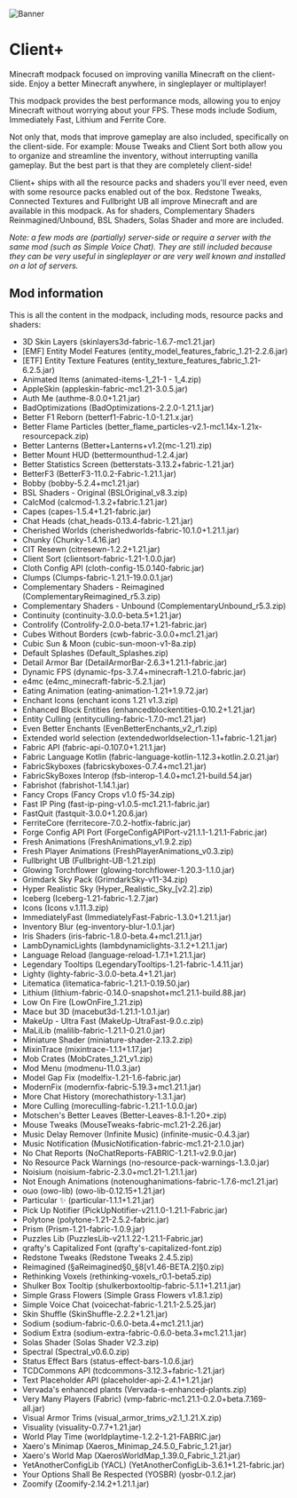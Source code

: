 ![Banner](https://github.com/Thijzert123/client-plus/blob/main/images/banner.png?raw=true)
# Client+
Minecraft modpack focused on improving vanilla Minecraft on the client-side. Enjoy a better Minecraft anywhere, in singleplayer or multiplayer!

This modpack provides the best performance mods, allowing you to enjoy Minecraft without worrying about your FPS. These mods include Sodium, Immediately Fast, Lithium and Ferrite Core.

Not only that, mods that improve gameplay are also included, specifically on the client-side. For example: Mouse Tweaks and Client Sort both allow you to organize and streamline the inventory, without interrupting vanilla gameplay. But the best part is that they are completely client-side!

Client+ ships with all the resource packs and shaders you'll ever need, even with some resource packs enabled out of the box. Redstone Tweaks, Connected Textures and Fullbright UB all improve Minecraft and are available in this modpack. As for shaders, Complementary Shaders Reinmagined/Unbound, BSL Shaders, Solas Shader and more are included.

_Note: a few mods are (partially) server-side or require a server with the same mod (such as Simple Voice Chat). They are still included because they can be very useful in singleplayer or are very well known and installed on a lot of servers._

## Mod information
This is all the content in the modpack, including mods, resource packs and shaders:
- 3D Skin Layers (skinlayers3d-fabric-1.6.7-mc1.21.jar)
- [EMF] Entity Model Features (entity_model_features_fabric_1.21-2.2.6.jar)
- [ETF] Entity Texture Features (entity_texture_features_fabric_1.21-6.2.5.jar)
- Animated Items (animated-items-1_21-1 - 1_4.zip)
- AppleSkin (appleskin-fabric-mc1.21-3.0.5.jar)
- Auth Me (authme-8.0.0+1.21.jar)
- BadOptimizations (BadOptimizations-2.2.0-1.21.1.jar)
- Better F1 Reborn (betterf1-Fabric-1.0-1.21.x.jar)
- Better Flame Particles (better_flame_particles-v2.1-mc1.14x-1.21x-resourcepack.zip)
- Better Lanterns (Better+Lanterns+v1.2(mc-1.21).zip)
- Better Mount HUD (bettermounthud-1.2.4.jar)
- Better Statistics Screen (betterstats-3.13.2+fabric-1.21.jar)
- BetterF3 (BetterF3-11.0.2-Fabric-1.21.1.jar)
- Bobby (bobby-5.2.4+mc1.21.jar)
- BSL Shaders - Original (BSLOriginal_v8.3.zip)
- CalcMod (calcmod-1.3.2+fabric.1.21.jar)
- Capes (capes-1.5.4+1.21-fabric.jar)
- Chat Heads (chat_heads-0.13.4-fabric-1.21.jar)
- Cherished Worlds (cherishedworlds-fabric-10.1.0+1.21.1.jar)
- Chunky (Chunky-1.4.16.jar)
- CIT Resewn (citresewn-1.2.2+1.21.jar)
- Client Sort (clientsort-fabric-1.21-1.0.0.jar)
- Cloth Config API (cloth-config-15.0.140-fabric.jar)
- Clumps (Clumps-fabric-1.21.1-19.0.0.1.jar)
- Complementary Shaders - Reimagined (ComplementaryReimagined_r5.3.zip)
- Complementary Shaders - Unbound (ComplementaryUnbound_r5.3.zip)
- Continuity (continuity-3.0.0-beta.5+1.21.jar)
- Controlify (Controlify-2.0.0-beta.17+1.21-fabric.jar)
- Cubes Without Borders (cwb-fabric-3.0.0+mc1.21.jar)
- Cubic Sun & Moon (cubic-sun-moon-v1-8a.zip)
- Default Splashes (Default_Splashes.zip)
- Detail Armor Bar (DetailArmorBar-2.6.3+1.21.1-fabric.jar)
- Dynamic FPS (dynamic-fps-3.7.4+minecraft-1.21.0-fabric.jar)
- e4mc (e4mc_minecraft-fabric-5.2.1.jar)
- Eating Animation (eating-animation-1.21+1.9.72.jar)
- Enchant Icons (enchant icons 1.21 v1.3.zip)
- Enhanced Block Entities (enhancedblockentities-0.10.2+1.21.jar)
- Entity Culling (entityculling-fabric-1.7.0-mc1.21.jar)
- Even Better Enchants (EvenBetterEnchants_v2_r1.zip)
- Extended world selection (extendedworldselection-1.1+fabric-1.21.jar)
- Fabric API (fabric-api-0.107.0+1.21.1.jar)
- Fabric Language Kotlin (fabric-language-kotlin-1.12.3+kotlin.2.0.21.jar)
- FabricSkyboxes (fabricskyboxes-0.7.4+mc1.21.jar)
- FabricSkyBoxes Interop (fsb-interop-1.4.0+mc1.21-build.54.jar)
- Fabrishot (fabrishot-1.14.1.jar)
- Fancy Crops (Fancy Crops v1.0 f5-34.zip)
- Fast IP Ping (fast-ip-ping-v1.0.5-mc1.21.1-fabric.jar)
- FastQuit (fastquit-3.0.0+1.20.6.jar)
- FerriteCore (ferritecore-7.0.2-hotfix-fabric.jar)
- Forge Config API Port (ForgeConfigAPIPort-v21.1.1-1.21.1-Fabric.jar)
- Fresh Animations (FreshAnimations_v1.9.2.zip)
- Fresh Player Animations (FreshPlayerAnimations_v0.3.zip)
- Fullbright UB (Fullbright-UB-1.21.zip)
- Glowing Torchflower (glowing-torchflower-1.20.3-1.1.0.jar)
- Grimdark Sky Pack (GrimdarkSky-v11-34.zip)
- Hyper Realistic Sky (Hyper_Realistic_Sky_[v2.2].zip)
- Iceberg (Iceberg-1.21-fabric-1.2.7.jar)
- Icons (Icons v.1.11.3.zip)
- ImmediatelyFast (ImmediatelyFast-Fabric-1.3.0+1.21.1.jar)
- Inventory Blur (eg-inventory-blur-1.0.1.jar)
- Iris Shaders (iris-fabric-1.8.0-beta.4+mc1.21.1.jar)
- LambDynamicLights (lambdynamiclights-3.1.2+1.21.1.jar)
- Language Reload (language-reload-1.7.1+1.21.1.jar)
- Legendary Tooltips (LegendaryTooltips-1.21-fabric-1.4.11.jar)
- Lighty (lighty-fabric-3.0.0-beta.4+1.21.jar)
- Litematica (litematica-fabric-1.21.1-0.19.50.jar)
- Lithium (lithium-fabric-0.14.0-snapshot+mc1.21.1-build.88.jar)
- Low On Fire (LowOnFire_1.21.zip)
- Mace but 3D (macebut3d-1.21.1-1.0.1.jar)
- MakeUp - Ultra Fast (MakeUp-UtraFast-9.0.c.zip)
- MaLiLib (malilib-fabric-1.21.1-0.21.0.jar)
- Miniature Shader (miniature-shader-2.13.2.zip)
- MixinTrace (mixintrace-1.1.1+1.17.jar)
- Mob Crates (MobCrates_1.21_v1.zip)
- Mod Menu (modmenu-11.0.3.jar)
- Model Gap Fix (modelfix-1.21-1.6-fabric.jar)
- ModernFix (modernfix-fabric-5.19.3+mc1.21.1.jar)
- More Chat History (morechathistory-1.3.1.jar)
- More Culling (moreculling-fabric-1.21.1-1.0.0.jar)
- Motschen's Better Leaves (Better-Leaves-8.1-1.20+.zip)
- Mouse Tweaks (MouseTweaks-fabric-mc1.21-2.26.jar)
- Music Delay Remover (Infinite Music) (infinite-music-0.4.3.jar)
- Music Notification (MusicNotification-fabric-mc1.21-2.1.0.jar)
- No Chat Reports (NoChatReports-FABRIC-1.21.1-v2.9.0.jar)
- No Resource Pack Warnings (no-resource-pack-warnings-1.3.0.jar)
- Noisium (noisium-fabric-2.3.0+mc1.21-1.21.1.jar)
- Not Enough Animations (notenoughanimations-fabric-1.7.6-mc1.21.jar)
- oωo (owo-lib) (owo-lib-0.12.15+1.21.jar)
- Particular ✨ (particular-1.1.1+1.21.jar)
- Pick Up Notifier (PickUpNotifier-v21.1.0-1.21.1-Fabric.jar)
- Polytone (polytone-1.21-2.5.2-fabric.jar)
- Prism (Prism-1.21-fabric-1.0.9.jar)
- Puzzles Lib (PuzzlesLib-v21.1.22-1.21.1-Fabric.jar)
- qrafty's Capitalized Font (qrafty's-capitalized-font.zip)
- Redstone Tweaks (Redstone Tweaks 2.4.5.zip)
- Reimagined (§aReimagined§0_§8[v1.46-BETA.2]§0.zip)
- Rethinking Voxels (rethinking-voxels_r0.1-beta5.zip)
- Shulker Box Tooltip (shulkerboxtooltip-fabric-5.1.1+1.21.1.jar)
- Simple Grass Flowers (Simple Grass Flowers v1.8.1.zip)
- Simple Voice Chat (voicechat-fabric-1.21.1-2.5.25.jar)
- Skin Shuffle (SkinShuffle-2.2.2+1.21.jar)
- Sodium (sodium-fabric-0.6.0-beta.4+mc1.21.1.jar)
- Sodium Extra (sodium-extra-fabric-0.6.0-beta.3+mc1.21.1.jar)
- Solas Shader (Solas Shader V2.3.zip)
- Spectral (Spectral_v0.6.0.zip)
- Status Effect Bars (status-effect-bars-1.0.6.jar)
- TCDCommons API (tcdcommons-3.12.3+fabric-1.21.jar)
- Text Placeholder API (placeholder-api-2.4.1+1.21.jar)
- Vervada's enhanced plants (Vervada-s-enhanced-plants.zip)
- Very Many Players (Fabric) (vmp-fabric-mc1.21.1-0.2.0+beta.7.169-all.jar)
- Visual Armor Trims (visual_armor_trims_v2.1_1.21.X.zip)
- Visuality (visuality-0.7.7+1.21.jar)
- World Play Time (worldplaytime-1.2.2-1.21-FABRIC.jar)
- Xaero's Minimap (Xaeros_Minimap_24.5.0_Fabric_1.21.jar)
- Xaero's World Map (XaerosWorldMap_1.39.0_Fabric_1.21.jar)
- YetAnotherConfigLib (YACL) (YetAnotherConfigLib-3.6.1+1.21-fabric.jar)
- Your Options Shall Be Respected (YOSBR) (yosbr-0.1.2.jar)
- Zoomify (Zoomify-2.14.2+1.21.1.jar)
